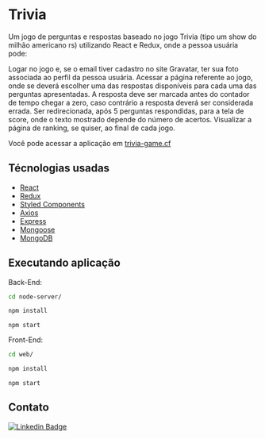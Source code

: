 # Trivia

Um jogo de perguntas e respostas baseado no jogo Trivia (tipo um show do milhão americano rs) utilizando React e Redux, onde a pessoa usuária pode:

Logar no jogo e, se o email tiver cadastro no site Gravatar, ter sua foto associada ao perfil da pessoa usuária.
Acessar a página referente ao jogo, onde se deverá escolher uma das respostas disponíveis para cada uma das perguntas apresentadas. A resposta deve ser marcada antes do contador de tempo chegar a zero, caso contrário a resposta deverá ser considerada errada.
Ser redirecionada, após 5 perguntas respondidas, para a tela de score, onde o texto mostrado depende do número de acertos.
Visualizar a página de ranking, se quiser, ao final de cada jogo.

Você pode acessar a aplicação em <a href="www.trivia-game.cf/">trivia-game.cf</a>

## Técnologias usadas

- [React](https://pt-br.reactjs.org/)
- [Redux](https://redux.js.org/)
- [Styled Components](https://styled-components.com/)
- [Axios](https://axios-http.com/ptbr/)
- [Express](https://expressjs.com/pt-br/)
- [Mongoose](https://mongoosejs.com/)
- [MongoDB](https://www.mongodb.com/)

## Executando aplicação

Back-End:
```bash
cd node-server/
``` 
```bash
npm install
``` 
```
npm start
```

Front-End:
```bash
cd web/
``` 
```bash
npm install
``` 
```
npm start
```

## Contato 
 
[![Linkedin Badge](https://img.shields.io/badge/-Franklin%20Ramos-0D1117?style=flat-square&logo=Linkedin&logoColor=white&link=https://www.linkedin.com/in/franklinrms/)](https://www.linkedin.com/in/franklinrms/) 
